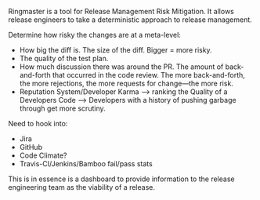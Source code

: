 Ringmaster is a tool for Release Management Risk Mitigation. It allows release engineers to take a deterministic approach to release management.

Determine how risky the changes are at a meta-level:

* How big the diff is. The size of the diff. Bigger = more risky.
* The quality of the test plan.
* How much discussion there was around the PR. The amount of back-and-forth that occurred in the code review. The more back-and-forth, the more rejections, the more requests for change—the more risk.
* Reputation System/Developer Karma --> ranking the Quality of a Developers Code --> Developers with a history of pushing garbage through get more scrutiny.

Need to hook into:

* Jira
* GitHub
* Code Climate?
* Travis-CI/Jenkins/Bamboo fail/pass stats

This is in essence is a dashboard to provide information to the release engineering team as the viability of a release.